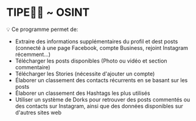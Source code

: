# TIPE🐱‍💻 ~ OSINT
💡 Ce programme permet de:
- Extraire des informations supplémentaires du profil et dest posts (connecté à une page Facebook, compte Business, rejoint Instagram récemment...)
- Télécharger les posts disponibles (Photo ou vidéo et section commentaire)
- Télécharger les Stories (nécessite d'ajouter un compte)
- Élaborer un classement des contacts récurrents en se basant sur les posts
- Élaborer un classement des Hashtags les plus utilisés
- Utiliser un système de Dorks pour retrouver des posts commentés ou des contacts sur Instagram, ainsi que des données disponibles sur d'autres sites web

